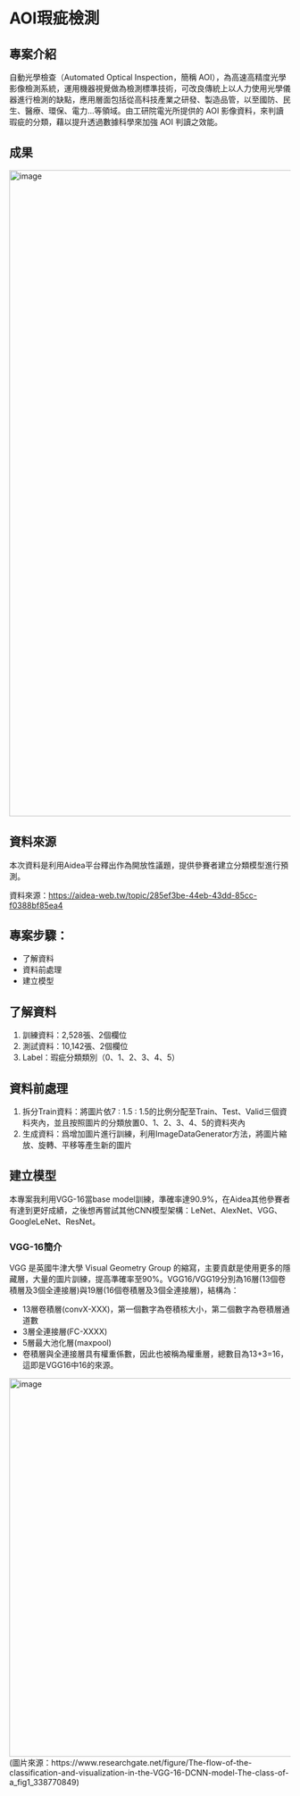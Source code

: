 # AOI瑕疵檢測
## 專案介紹

自動光學檢查（Automated Optical Inspection，簡稱 AOI），為高速高精度光學影像檢測系統，運用機器視覺做為檢測標準技術，可改良傳統上以人力使用光學儀器進行檢測的缺點，應用層面包括從高科技產業之研發、製造品管，以至國防、民生、醫療、環保、電力…等領域。由工研院電光所提供的 AOI 影像資料，來判讀瑕疵的分類，藉以提升透過數據科學來加強 AOI 判讀之效能。

## 成果

<img width="1157" alt="image" src="https://user-images.githubusercontent.com/81677812/128591783-84b8cbc3-0b14-4589-a091-6c968a1e488e.png">

## 資料來源

本次資料是利用Aidea平台釋出作為開放性議題，提供參賽者建立分類模型進行預測。

資料來源：https://aidea-web.tw/topic/285ef3be-44eb-43dd-85cc-f0388bf85ea4

## 專案步驟：

- 了解資料
- 資料前處理
- 建立模型

## 了解資料

1. 訓練資料：2,528張、2個欄位
3. 測試資料：10,142張、2個欄位
4. Label：瑕疵分類類別（0、1、2、3、4、5）

## 資料前處理

1. 拆分Train資料：將圖片依7 : 1.5 : 1.5的比例分配至Train、Test、Valid三個資料夾內，並且按照圖片的分類放置0、1、2、3、4、5的資料夾內
2. 生成資料：爲增加圖片進行訓練，利用ImageDataGenerator方法，將圖片縮放、旋轉、平移等產生新的圖片


## 建立模型
本專案我利用VGG-16當base model訓練，準確率達90.9%，在Aidea其他參賽者有達到更好成績，之後想再嘗試其他CNN模型架構：LeNet、AlexNet、VGG、GoogleLeNet、ResNet。
### VGG-16簡介
VGG 是英國牛津大學 Visual Geometry Group 的縮寫，主要貢獻是使用更多的隱藏層，大量的圖片訓練，提高準確率至90%。VGG16/VGG19分別為16層(13個卷積層及3個全連接層)與19層(16個卷積層及3個全連接層)，結構為：
- 13層卷積層(convX-XXX)，第一個數字為卷積核大小，第二個數字為卷積層通道數
- 3層全連接層(FC-XXXX)
- 5層最大池化層(maxpool)
- 卷積層與全連接層具有權重係數，因此也被稱為權重層，總數目為13+3=16，這即是VGG16中16的來源。

<img width="678" alt="image" src="https://user-images.githubusercontent.com/81677812/128550735-84eab772-df2f-43ed-9b30-74b09877b486.png">
(圖片來源：https://www.researchgate.net/figure/The-flow-of-the-classification-and-visualization-in-the-VGG-16-DCNN-model-The-class-of-a_fig1_338770849)


